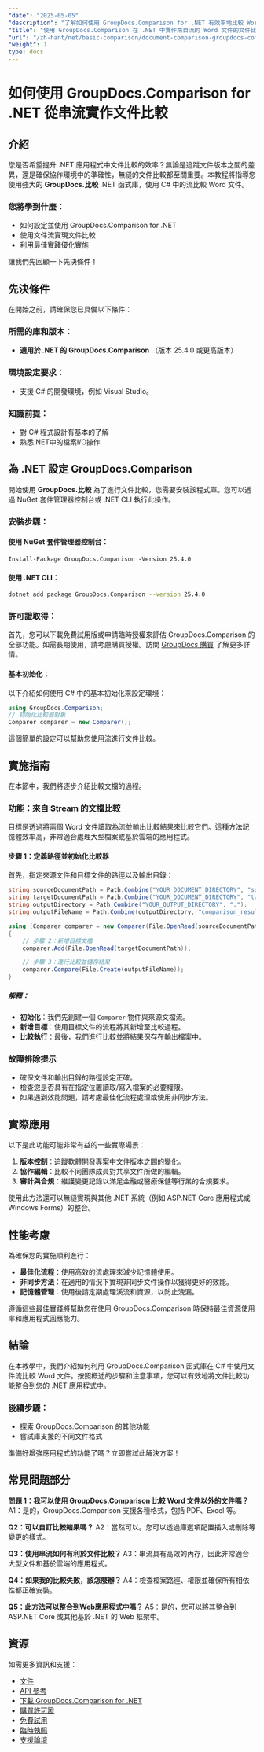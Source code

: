 ```yaml
---
"date": "2025-05-05"
"description": "了解如何使用 GroupDocs.Comparison for .NET 有效率地比較 Word 文件。本指南涵蓋設定、實施和最佳實務。"
"title": "使用 GroupDocs.Comparison 在 .NET 中實作來自流的 Word 文件的文件比較"
"url": "/zh-hant/net/basic-comparison/document-comparison-groupdocs-comparison-net-csharp/"
"weight": 1
type: docs
---
```

# 如何使用 GroupDocs.Comparison for .NET 從串流實作文件比較

## 介紹

您是否希望提升 .NET 應用程式中文件比較的效率？無論是追蹤文件版本之間的差異，還是確保協作環境中的準確性，無縫的文件比較都至關重要。本教程將指導您使用強大的 **GroupDocs.比較** .NET 函式庫，使用 C# 中的流比較 Word 文件。

### 您將學到什麼：
- 如何設定並使用 GroupDocs.Comparison for .NET
- 使用文件流實現文件比較
- 利用最佳實踐優化實施

讓我們先回顧一下先決條件！

## 先決條件

在開始之前，請確保您已具備以下條件：

### 所需的庫和版本：
- **適用於 .NET 的 GroupDocs.Comparison** （版本 25.4.0 或更高版本）

### 環境設定要求：
- 支援 C# 的開發環境，例如 Visual Studio。

### 知識前提：
- 對 C# 程式設計有基本的了解
- 熟悉.NET中的檔案I/O操作

## 為 .NET 設定 GroupDocs.Comparison

開始使用 **GroupDocs.比較** 為了進行文件比較，您需要安裝該程式庫。您可以透過 NuGet 套件管理器控制台或 .NET CLI 執行此操作。

### 安裝步驟：

#### 使用 NuGet 套件管理器控制台：
```plaintext
Install-Package GroupDocs.Comparison -Version 25.4.0
```

#### 使用 .NET CLI：
```bash
dotnet add package GroupDocs.Comparison --version 25.4.0
```

### 許可證取得：
首先，您可以下載免費試用版或申請臨時授權來評估 GroupDocs.Comparison 的全部功能。如需長期使用，請考慮購買授權。訪問 [GroupDocs 購買](https://purchase.groupdocs.com/buy) 了解更多詳情。

#### 基本初始化：

以下介紹如何使用 C# 中的基本初始化來設定環境：

```csharp
using GroupDocs.Comparison;
// 初始化比較器對象
Comparer comparer = new Comparer();
```

這個簡單的設定可以幫助您使用流進行文件比較。

## 實施指南

在本節中，我們將逐步介紹比較文檔的過程。

### 功能：來自 Stream 的文檔比較

目標是透過將兩個 Word 文件讀取為流並輸出比較結果來比較它們。這種方法記憶體效率高，非常適合處理大型檔案或基於雲端的應用程式。

#### 步驟 1：定義路徑並初始化比較器

首先，指定來源文件和目標文件的路徑以及輸出目錄：

```csharp
string sourceDocumentPath = Path.Combine("YOUR_DOCUMENT_DIRECTORY", "source.docx");
string targetDocumentPath = Path.Combine("YOUR_DOCUMENT_DIRECTORY", "target.docx");
string outputDirectory = Path.Combine("YOUR_OUTPUT_DIRECTORY", ".");
string outputFileName = Path.Combine(outputDirectory, "comparison_result.docx");

using (Comparer comparer = new Comparer(File.OpenRead(sourceDocumentPath)))
{
    // 步驟 2：新增目標文檔
    comparer.Add(File.OpenRead(targetDocumentPath));

    // 步驟 3：進行比較並儲存結果
    comparer.Compare(File.Create(outputFileName));
}
```

##### 解釋：
- **初始化**：我們先創建一個 `Comparer` 物件與來源文檔流。
- **新增目標**：使用目標文件的流程將其新增至比較過程。
- **比較執行**：最後，我們進行比較並將結果保存在輸出檔案中。

### 故障排除提示
- 確保文件和輸出目錄的路徑設定正確。
- 檢查您是否具有在指定位置讀取/寫入檔案的必要權限。
- 如果遇到效能問題，請考慮最佳化流程處理或使用非同步方法。

## 實際應用

以下是此功能可能非常有益的一些實際場景：

1. **版本控制**：追蹤軟體開發專案中文件版本之間的變化。
2. **協作編輯**：比較不同團隊成員對共享文件所做的編輯。
3. **審計與合規**：維護變更記錄以滿足金融或醫療保健等行業的合規要求。

使用此方法還可以無縫實現與其他 .NET 系統（例如 ASP.NET Core 應用程式或 Windows Forms）的整合。

## 性能考慮

為確保您的實施順利進行：
- **最佳化流程**：使用高效的流處理來減少記憶體使用。
- **非同步方法**：在適用的情況下實現非同步文件操作以獲得更好的效能。
- **記憶體管理**：使用後請定期處理溪流和資源，以防止洩漏。

遵循這些最佳實踐將幫助您在使用 GroupDocs.Comparison 時保持最佳資源使用率和應用程式回應能力。

## 結論

在本教學中，我們介紹如何利用 GroupDocs.Comparison 函式庫在 C# 中使用文件流比較 Word 文件。按照概述的步驟和注意事項，您可以有效地將文件比較功能整合到您的 .NET 應用程式中。 

### 後續步驟：
- 探索 GroupDocs.Comparison 的其他功能
- 嘗試庫支援的不同文件格式

準備好增強應用程式的功能了嗎？立即嘗試此解決方案！

## 常見問題部分

**問題 1：我可以使用 GroupDocs.Comparison 比較 Word 文件以外的文件嗎？**
A1：是的，GroupDocs.Comparison 支援各種格式，包括 PDF、Excel 等。

**Q2：可以自訂比較結果嗎？**
A2：當然可以。您可以透過庫選項配置插入或刪除等變更的樣式。

**Q3：使用串流如何有利於文件比較？**
A3：串流具有高效的內存，因此非常適合大型文件和基於雲端的應用程式。

**Q4：如果我的比較失敗，該怎麼辦？**
A4：檢查檔案路徑、權限並確保所有相依性都正確安裝。

**Q5：此方法可以整合到Web應用程式中嗎？**
A5：是的，您可以將其整合到 ASP.NET Core 或其他基於 .NET 的 Web 框架中。

## 資源

如需更多資訊和支援：
- [文件](https://docs.groupdocs.com/comparison/net/)
- [API 參考](https://reference.groupdocs.com/comparison/net/)
- [下載 GroupDocs.Comparison for .NET](https://releases.groupdocs.com/comparison/net/)
- [購買許可證](https://purchase.groupdocs.com/buy)
- [免費試用](https://releases.groupdocs.com/comparison/net/)
- [臨時執照](https://purchase.groupdocs.com/temporary-license/)
- [支援論壇](https://forum.groupdocs.com/c/comparison/)